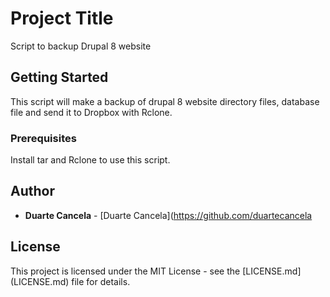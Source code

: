 # Project Title

Script to backup Drupal 8 website

## Getting Started

This script will make a backup of drupal 8 website directory files,
database file and send it to Dropbox with Rclone.

### Prerequisites

Install tar and Rclone to use this script.

## Author

* **Duarte Cancela** - [Duarte Cancela](https://github.com/duartecancela

## License

This project is licensed under the MIT License - see the [LICENSE.md]
(LICENSE.md) file for details.
